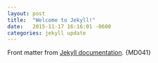 ```yaml
---
layout: post
title:  "Welcome to Jekyll!"
date:   2015-11-17 16:16:01 -0600
categories: jekyll update
---
```

Front matter from [Jekyll documentation](https://jekyllrb.com/docs/posts/#a-typical-post). {MD041}

<!-- markdownlint-configure-file {
  "MD013": false,
  "MD041": {
    "front_matter_title": ""
  }
} -->
